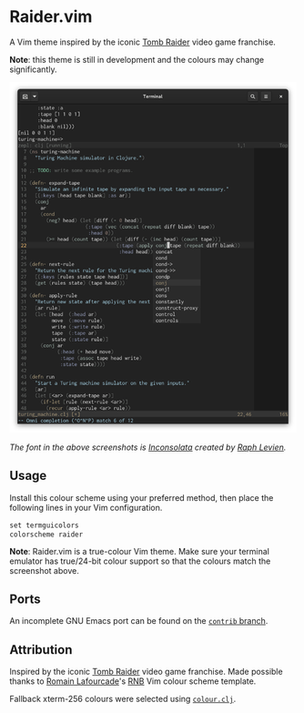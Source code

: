 # Raider.vim

A Vim theme inspired by the iconic [Tomb Raider][] video game franchise.

**Note**: this theme is still in development and the colours may change
significantly.

![](https://raw.githubusercontent.com/axvr/raider.vim/d692fad234334f52a2260e3da823d4eef36754cb/raider1.png)

_The font in the above screenshots is [Inconsolata](https://levien.com/type/myfonts/inconsolata.html) created by [Raph Levien](https://levien.com/)._


## Usage

Install this colour scheme using your preferred method, then place the
following lines in your Vim configuration.

```vim
set termguicolors
colorscheme raider
```

**Note**: Raider.vim is a true-colour Vim theme.  Make sure your terminal
emulator has true/24-bit colour support so that the colours match the
screenshot above.


## Ports

An incomplete GNU Emacs port can be found on the
[`contrib` branch](https://github.com/axvr/raider.vim/blob/contrib/emacs/raider-theme.el).


## Attribution

Inspired by the iconic [Tomb Raider][] video game franchise.  Made possible
thanks to [Romain Lafourcade][]'s [RNB][] Vim colour scheme template.

Fallback xterm-256 colours were selected using [`colour.clj`](https://github.com/axvr/codedump/tree/master/2021/colours).


[Tomb Raider]: https://en.wikipedia.org/wiki/Tomb_Raider
[Romain Lafourcade]: https://github.com/romainl
[RNB]: https://github.com/romainl/vim-rnb

